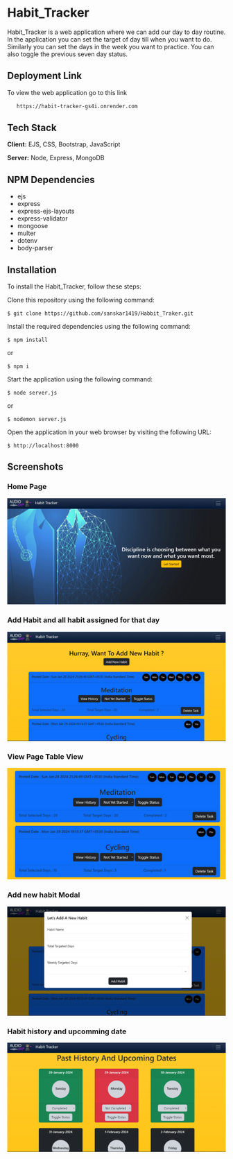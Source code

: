 # Habit_Tracker

Habit_Tracker is a web application where we can add our day to day routine. In the application you can set the target of day till when you want to do. Similarly you can set the days in the week you want to practice. You can also toggle the previous seven day status.

## Deployment Link

To view the web application go to this link

```bash
   https://habit-tracker-gs4i.onrender.com
```

## Tech Stack

**Client:** EJS, CSS, Bootstrap, JavaScript

**Server:** Node, Express, MongoDB

## NPM Dependencies

- ejs
- express
- express-ejs-layouts
- express-validator
- mongoose
- multer
- dotenv
- body-parser

## Installation

To install the Habit_Tracker, follow these steps:

Clone this repository using the following command:

```
$ git clone https://github.com/sanskar1419/Habbit_Traker.git
```

Install the required dependencies using the following command:

```
$ npm install
```

or

```
$ npm i
```

Start the application using the following command:

```
$ node server.js
```

or

```
$ nodemon server.js
```

Open the application in your web browser by visiting the following URL:

```
$ http://localhost:8000
```

## Screenshots

### Home Page

![Home](https://github.com/sanskar1419/Project_Screenshot/blob/master/Habit_Tracker/Screenshot%202024-02-01%20155931.png?raw=true)

### Add Habit and all habit assigned for that day

![Habit](https://github.com/sanskar1419/Project_Screenshot/blob/master/Habit_Tracker/Screenshot%202024-02-01%20155952.png?raw=true)

### View Page Table View

![Habit](https://github.com/sanskar1419/Project_Screenshot/blob/master/Habit_Tracker/Screenshot%202024-02-01%20160013.png?raw=true)

### Add new habit Modal

![Habit](https://github.com/sanskar1419/Project_Screenshot/blob/master/Habit_Tracker/Screenshot%202024-02-01%20160025.png?raw=true)

### Habit history and upcomming date

![Habit history and upcomming date](https://github.com/sanskar1419/Project_Screenshot/blob/master/Habit_Tracker/Screenshot%202024-02-01%20160048.png?raw=true)

